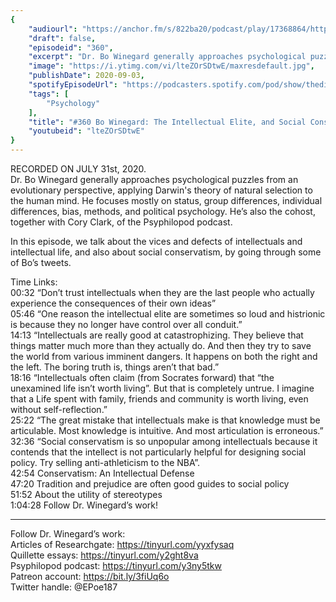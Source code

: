 ```yaml
---
{
	"audiourl": "https://anchor.fm/s/822ba20/podcast/play/17368864/https%3A%2F%2Fd3ctxlq1ktw2nl.cloudfront.net%2Fstaging%2F2020-6-31%2F9df2e3ab-f06e-674a-22d8-30785389be3a.m4a",
	"draft": false,
	"episodeid": "360",
	"excerpt": "Dr. Bo Winegard generally approaches psychological puzzles from an evolutionary perspective, applying Darwin's theory of natural selection to the human mind. He focuses mostly on status, group differences, individual differences, bias, methods, and political psychology. He’s also the cohost, together with Cory Clark, of the Psyphilopod podcast.",
	"image": "https://i.ytimg.com/vi/lteZOrSDtwE/maxresdefault.jpg",
	"publishDate": 2020-09-03,
	"spotifyEpisodeUrl": "https://podcasters.spotify.com/pod/show/thedissenter/episodes/360-Bo-Winegard-The-Intellectual-Elite--and-Social-Conservatism-ehgib0",
	"tags": [
		"Psychology"
	],
	"title": "#360 Bo Winegard: The Intellectual Elite, and Social Conservatism",
	"youtubeid": "lteZOrSDtwE"
}
---
```

RECORDED ON JULY 31st, 2020.  
Dr. Bo Winegard generally approaches psychological puzzles from an evolutionary perspective, applying Darwin's theory of natural selection to the human mind. He focuses mostly on status, group differences, individual differences, bias, methods, and political psychology. He’s also the cohost, together with Cory Clark, of the Psyphilopod podcast.

In this episode, we talk about the vices and defects of intellectuals and intellectual life, and also about social conservatism, by going through some of Bo’s tweets.

Time Links:  
<time>00:32</time> “Don’t trust intellectuals when they are the last people who actually experience the consequences of their own ideas”  
<time>05:46</time> “One reason the intellectual elite are sometimes so loud and histrionic is because they no longer have control over all conduit.”  
<time>14:13</time> “Intellectuals are really good at catastrophizing. They believe that things matter much more than they actually do. And then they try to save the world from various imminent dangers. It happens on both the right and the left. The boring truth is, things aren’t that bad.”  
<time>18:16</time> “Intellectuals often claim (from Socrates forward) that “the unexamined life isn’t worth living”. But that is completely untrue. I imagine that a Life spent with family, friends and community is worth living, even without self-reflection.”  
<time>25:22</time> “The great mistake that intellectuals make is that knowledge must be articulable. Most knowledge is intuitive. And most articulation is erroneous.”  
<time>32:36</time> “Social conservatism is so unpopular among intellectuals because it contends that the intellect is not particularly helpful for designing social policy. Try selling anti-athleticism to the NBA”.  
<time>42:54</time> Conservatism: An Intellectual Defense  
<time>47:20</time> Tradition and prejudice are often good guides to social policy  
<time>51:52</time> About the utility of stereotypes  
<time>1:04:28</time> Follow Dr. Winegard’s work!

---

Follow Dr. Winegard’s work:  
Articles of Researchgate: https://tinyurl.com/yyxfysaq  
Quillette essays: https://tinyurl.com/y2ght8va  
Psyphilopod podcast: https://tinyurl.com/y3ny5tkw  
Patreon account: https://bit.ly/3fiUq6o  
Twitter handle: @EPoe187
